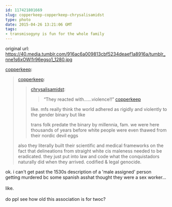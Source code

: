 ```yaml
---
id: 117421801669
slug: copperkeep-copperkeep-chrysalisamidst
type: photo
date: 2015-04-26 13:21:06 GMT
tags:
- transmisogyny is fun for the whole family
---
```

original url: https://40.media.tumblr.com/916ac6a009813cbf5234deaef1a8916a/tumblr_nne1s6xOWl1r96egso1_1280.jpg

<p><a href="http://copperkeep.tumblr.com/post/117391622111/copperkeep-chrysalisamidst-they-reacted" class="tumblr_blog">copperkeep</a>:</p>

<blockquote><p><a class="tumblr_blog" href="http://copperkeep.tumblr.com/post/117391457596/chrysalisamidst-they-reacted-with-violence">copperkeep</a>:</p>

<blockquote><p><a class="tumblr_blog" href="http://chrysalisamidst.tumblr.com/post/117380488873">chrysalisamidst</a>:</p>

<blockquote><p>“They reacted with……violence!!” <a href="http://tmblr.co/mkqkY4q-pTSBWokRNJZtZ0A">copperkeep</a></p></blockquote>

<p>like. mfs really think the world adhered as rigidly and violently to the gender binary but like</p><p>trans folk predate the binary by millennia, fam. we were here thousands of years before white people were even thawed from their nordic devil eggs<br /></p></blockquote>

<p>also they literally built their scientific and medical frameworks on the fact that delineations from straight white cis maleness needed to be eradicated. they just put into law and code what the conquistadors naturally did when they arrived. codified &amp; legal genocide.<br /></p></blockquote>

<p>ok. i can't get past the 1530s description of a 'male assigned' person getting murdered bc some spanish asshat thought they were a sex worker...<br/><br/>like.<br/><br/>do ppl see how old this association is for twoc? </p>